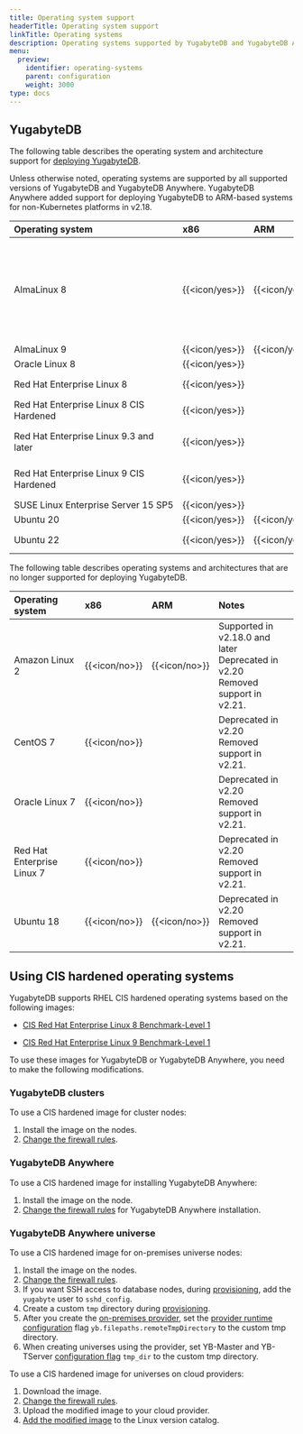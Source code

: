 ```yaml
---
title: Operating system support
headerTitle: Operating system support
linkTitle: Operating systems
description: Operating systems supported by YugabyteDB and YugabyteDB Anywhere.
menu:
  preview:
    identifier: operating-systems
    parent: configuration
    weight: 3000
type: docs
---
```


## YugabyteDB

The following table describes the operating system and architecture support for [deploying YugabyteDB](../../../deploy/manual-deployment/).

Unless otherwise noted, operating systems are supported by all supported versions of YugabyteDB and YugabyteDB Anywhere. YugabyteDB Anywhere added support for deploying YugabyteDB to ARM-based systems for non-Kubernetes platforms in v2.18.

| Operating system | x86            | ARM            | Notes |
| :--------------- | :------------- | :------------- | :---- |
| AlmaLinux 8      | {{<icon/yes>}} | {{<icon/yes>}} | Recommended for production<br>Recommended development platform<br>Default for YugabyteDB Anywhere-deployed nodes |
| AlmaLinux 9      | {{<icon/yes>}} | {{<icon/yes>}} |       |
| Oracle Linux 8   | {{<icon/yes>}} |                | |
| Red Hat Enterprise Linux 8 | {{<icon/yes>}} |      | Recommended for production |
| Red Hat Enterprise Linux 8 CIS Hardened | {{<icon/yes>}} |      | |
| Red Hat Enterprise Linux&nbsp;9.3 and later | {{<icon/yes>}} |  | Supported in v2.20.3 and later.  {{<tags/feature/ea>}} |
| Red Hat Enterprise Linux&nbsp;9 CIS Hardened | {{<icon/yes>}} |  | Supported in v2.20.3 and later.  {{<tags/feature/ea>}} |
| SUSE&nbsp;Linux&nbsp;Enterprise&nbsp;Server&nbsp;15&nbsp;SP5 | {{<icon/yes>}} |     | {{<tags/feature/ea>}} |
| Ubuntu 20        | {{<icon/yes>}} | {{<icon/yes>}} |       |
| Ubuntu 22        | {{<icon/yes>}} | {{<icon/yes>}} | Supported in v2.18.5, v2.20.1 |

The following table describes operating systems and architectures that are no longer supported for deploying YugabyteDB.

| Operating system | x86            | ARM            | Notes |
| :--------------- | :------------- | :------------- | :---- |
| Amazon Linux 2   | {{<icon/no>}}  | {{<icon/no>}}  | Supported in v2.18.0 and later<br>Deprecated in v2.20<br> Removed support in v2.21. |
| CentOS 7         | {{<icon/no>}}  |                | Deprecated in v2.20<br> Removed support in v2.21. |
| Oracle Linux 7   | {{<icon/no>}}  |                | Deprecated in v2.20<br> Removed support in v2.21. |
| Red Hat Enterprise Linux 7 | {{<icon/no>}} |       | Deprecated in v2.20<br> Removed support in v2.21. |
| Ubuntu 18        | {{<icon/no>}}  | {{<icon/no>}}  | Deprecated in v2.20<br> Removed support in v2.21. |

## Using CIS hardened operating systems

YugabyteDB supports RHEL CIS hardened operating systems based on the following images:

- [CIS Red Hat Enterprise Linux 8 Benchmark-Level 1](https://aws.amazon.com/marketplace/pp/prodview-kg7ijztdpvfaw?sr=0-7&?ref=_ptnr_cis_website)

- [CIS Red Hat Enterprise Linux 9 Benchmark-Level 1](https://aws.amazon.com/marketplace/server/procurement?productId=fa2dc596-6685-4c0b-b258-3c415342c908)

To use these images for YugabyteDB or YugabyteDB Anywhere, you need to make the following modifications.

### YugabyteDB clusters

To use a CIS hardened image for cluster nodes:

1. Install the image on the nodes.
1. [Change the firewall rules](../default-ports/#firewall-changes-for-cis-hardened-images).

### YugabyteDB Anywhere

To use a CIS hardened image for installing YugabyteDB Anywhere:

1. Install the image on the node.
1. [Change the firewall rules](../../../yugabyte-platform/prepare/networking/#firewall-changes-for-cis-hardened-images) for YugabyteDB Anywhere installation.

### YugabyteDB Anywhere universe

To use a CIS hardened image for on-premises universe nodes:

1. Install the image on the nodes.
1. [Change the firewall rules](../default-ports/#firewall-changes-for-cis-hardened-images).
1. If you want SSH access to database nodes, during [provisioning](../../../yugabyte-platform/prepare/server-nodes-software/software-on-prem-manual/#pre-provision-nodes-manually), add the `yugabyte` user to `sshd_config`.
1. Create a custom `tmp` directory during [provisioning](../../../yugabyte-platform/prepare/server-nodes-software/software-on-prem-manual/#custom-tmp-directory-for-cis-hardened-rhel-8-or-9).
1. After you create the [on-premises provider](../../../yugabyte-platform/configure-yugabyte-platform/on-premises-provider/), set the [provider runtime configuration](../../../yugabyte-platform/administer-yugabyte-platform/manage-runtime-config/) flag `yb.filepaths.remoteTmpDirectory` to the custom tmp directory.
1. When creating universes using the provider, set YB-Master and YB-TServer [configuration flag](../../../yugabyte-platform/manage-deployments/edit-config-flags/) `tmp_dir` to the custom tmp directory.

To use a CIS hardened image for universes on cloud providers:

1. Download the image.
1. [Change the firewall rules](../default-ports/#firewall-changes-for-cis-hardened-images).
1. Upload the modified image to your cloud provider.
1. [Add the modified image](../../../yugabyte-platform/configure-yugabyte-platform/aws/) to the Linux version catalog.
